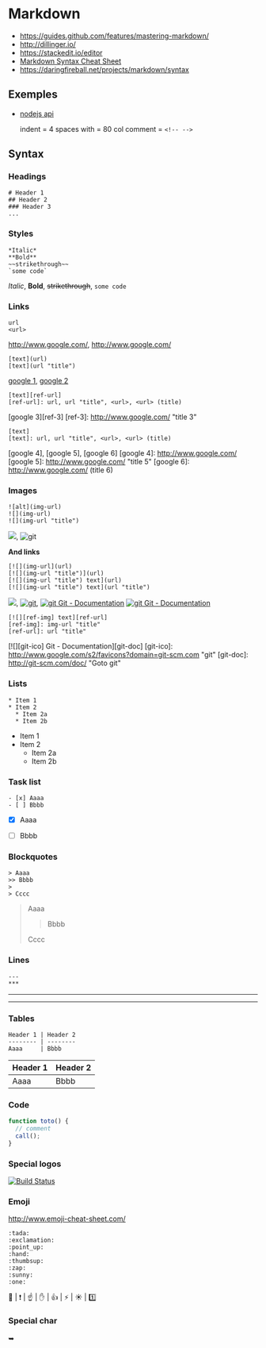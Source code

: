 # Markdown

- https://guides.github.com/features/mastering-markdown/
- http://dillinger.io/
- https://stackedit.io/editor
- [Markdown Syntax Cheat Sheet](http://markable.in/file/aa191728-9dc7-11e1-91c7-984be164924a/)
- https://daringfireball.net/projects/markdown/syntax

## Exemples

- [nodejs api](https://github.com/nodejs/node/tree/master/doc/api)

    indent = 4 spaces
    with = 80 col
    comment = `<!-- -->`

## Syntax

### Headings

    # Header 1
    ## Header 2
    ### Header 3
    ...

### Styles

    *Italic*
    **Bold**
    ~~strikethrough~~
    `some code`

*Italic*,
**Bold**,
~~strikethrough~~,
`some code`


### Links

    url
    <url>

http://www.google.com/,
<http://www.google.com/>

    [text](url)
    [text](url "title")

[google 1](http://www.google.com/),
[google 2](http://www.google.com/ "title 2")

```
[text][ref-url]
[ref-url]: url, url "title", <url>, <url> (title)
```

[google 3][ref-3]
[ref-3]: http://www.google.com/ "title 3"
  
```
[text]
[text]: url, url "title", <url>, <url> (title)
```

[google 4], [google 5], [google 6]
[google 4]: http://www.google.com/
[google 5]: http://www.google.com/ "title 5"
[google 6]: <http://www.google.com/> (title 6)


### Images

```
![alt](img-url)
![](img-url)
![](img-url "title")
```

![](http://www.google.com/s2/favicons?domain=git-scm.com),
![](http://www.google.com/s2/favicons?domain=git-scm.com "git")

**And links**

```
[![](img-url](url)
[![](img-url "title")](url)
[![](img-url "title") text](url)
[![](img-url "title") text](url "title")
```

[![](http://www.google.com/s2/favicons?domain=git-scm.com)](http://git-scm.com/doc/),
[![](http://www.google.com/s2/favicons?domain=git-scm.com "git")](http://git-scm.com/doc/),
[![](http://www.google.com/s2/favicons?domain=git-scm.com "git") Git - Documentation](http://git-scm.com/doc/)
[![](http://www.google.com/s2/favicons?domain=git-scm.com "git") Git - Documentation](http://git-scm.com/doc/ "Goto git")

```
[![][ref-img] text][ref-url]
[ref-img]: img-url "title"
[ref-url]: url "title"
```

[![][git-ico] Git - Documentation][git-doc]
[git-ico]: http://www.google.com/s2/favicons?domain=git-scm.com "git"
[git-doc]: http://git-scm.com/doc/ "Goto git"


### Lists

```
* Item 1
* Item 2
  * Item 2a
  * Item 2b
```

* Item 1
* Item 2
  * Item 2a
  * Item 2b


### Task list

```
- [x] Aaaa
- [ ] Bbbb
```

- [x] Aaaa
- [ ] Bbbb


### Blockquotes

```
> Aaaa
>> Bbbb
>
> Cccc
```

> Aaaa
>> Bbbb
>
> Cccc


### Lines

```
---
***
```

---
***


### Tables

```
Header 1 | Header 2
-------- | --------
Aaaa     | Bbbb
```

Header 1 | Header 2
-------- | --------
Aaaa     | Bbbb


### Code

```javascript
function toto() {
  // comment
  call();
}
```

### Special logos

[![Build Status](https://travis-ci.org/ekalinin/github-markdown-toc.svg?branch=master)](https://travis-ci.org/ekalinin/github-markdown-toc)


### Emoji

http://www.emoji-cheat-sheet.com/

```
:tada:
:exclamation:
:point_up:
:hand:
:thumbsup:
:zap:
:sunny:
:one:
```

:tada: |
:exclamation: |
:point_up: |
:hand: |
:thumbsup: |
:zap: |
:sunny: |
:one:


### Special char

➥
